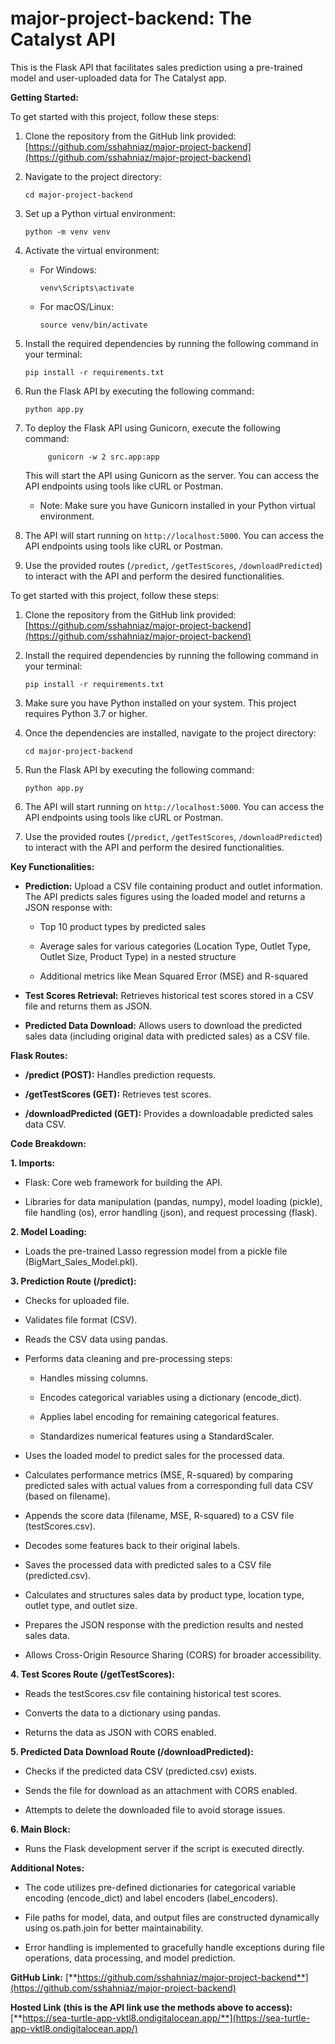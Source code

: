 # major-project-backend: The Catalyst API
This is the Flask API that facilitates sales prediction using a pre-trained model and user-uploaded data for The Catalyst app.

**Getting Started:**

To get started with this project, follow these steps:

1. Clone the repository from the GitHub link provided: [https://github.com/sshahniaz/major-project-backend](https://github.com/sshahniaz/major-project-backend)

2. Navigate to the project directory:

    ```
    cd major-project-backend
    ```

3. Set up a Python virtual environment:

    ```
    python -m venv venv
    ```

4. Activate the virtual environment:

    - For Windows:

        ```
        venv\Scripts\activate
        ```

    - For macOS/Linux:

        ```
        source venv/bin/activate
        ```

5. Install the required dependencies by running the following command in your terminal:

    ```
    pip install -r requirements.txt
    ```

6. Run the Flask API by executing the following command:

    ```
    python app.py
    ```
7. To deploy the Flask API using Gunicorn, execute the following command:

    ```
         gunicorn -w 2 src.app:app  
    ```

    This will start the API using Gunicorn as the server. You can access the API endpoints using tools like cURL or Postman.

    - Note: Make sure you have Gunicorn installed in your Python virtual environment.



7. The API will start running on `http://localhost:5000`. You can access the API endpoints using tools like cURL or Postman.

8. Use the provided routes (`/predict`, `/getTestScores`, `/downloadPredicted`) to interact with the API and perform the desired functionalities.


To get started with this project, follow these steps:

1. Clone the repository from the GitHub link provided: [https://github.com/sshahniaz/major-project-backend](https://github.com/sshahniaz/major-project-backend)

2. Install the required dependencies by running the following command in your terminal:

    ```
    pip install -r requirements.txt
    ```

3. Make sure you have Python installed on your system. This project requires Python 3.7 or higher.

4. Once the dependencies are installed, navigate to the project directory:

    ```
    cd major-project-backend
    ```

5. Run the Flask API by executing the following command:

    ```
    python app.py
    ```

6. The API will start running on `http://localhost:5000`. You can access the API endpoints using tools like cURL or Postman.

7. Use the provided routes (`/predict`, `/getTestScores`, `/downloadPredicted`) to interact with the API and perform the desired functionalities.



**Key Functionalities:**

*   **Prediction:** Upload a CSV file containing product and outlet information. The API predicts sales figures using the loaded model and returns a JSON response with:
    
    *   Top 10 product types by predicted sales
        
    *   Average sales for various categories (Location Type, Outlet Type, Outlet Size, Product Type) in a nested structure
        
    *   Additional metrics like Mean Squared Error (MSE) and R-squared
        
*   **Test Scores Retrieval:** Retrieves historical test scores stored in a CSV file and returns them as JSON.
    
*   **Predicted Data Download:** Allows users to download the predicted sales data (including original data with predicted sales) as a CSV file.
    

**Flask Routes:**

*   **/predict (POST):** Handles prediction requests.
    
*   **/getTestScores (GET):** Retrieves test scores.
    
*   **/downloadPredicted (GET):** Provides a downloadable predicted sales data CSV.
    

**Code Breakdown:**

**1\. Imports:**

*   Flask: Core web framework for building the API.
    
*   Libraries for data manipulation (pandas, numpy), model loading (pickle), file handling (os), error handling (json), and request processing (flask).
    

**2\. Model Loading:**

*   Loads the pre-trained Lasso regression model from a pickle file (BigMart\_Sales\_Model.pkl).
    

**3\. Prediction Route (/predict):**

*   Checks for uploaded file.
    
*   Validates file format (CSV).
    
*   Reads the CSV data using pandas.
    
*   Performs data cleaning and pre-processing steps:
    
    *   Handles missing columns.
        
    *   Encodes categorical variables using a dictionary (encode\_dict).
        
    *   Applies label encoding for remaining categorical features.
        
    *   Standardizes numerical features using a StandardScaler.
        
*   Uses the loaded model to predict sales for the processed data.
    
*   Calculates performance metrics (MSE, R-squared) by comparing predicted sales with actual values from a corresponding full data CSV (based on filename).
    
*   Appends the score data (filename, MSE, R-squared) to a CSV file (testScores.csv).
    
*   Decodes some features back to their original labels.
    
*   Saves the processed data with predicted sales to a CSV file (predicted.csv).
    
*   Calculates and structures sales data by product type, location type, outlet type, and outlet size.
    
*   Prepares the JSON response with the prediction results and nested sales data.
    
*   Allows Cross-Origin Resource Sharing (CORS) for broader accessibility.
    

**4\. Test Scores Route (/getTestScores):**

*   Reads the testScores.csv file containing historical test scores.
    
*   Converts the data to a dictionary using pandas.
    
*   Returns the data as JSON with CORS enabled.
    

**5\. Predicted Data Download Route (/downloadPredicted):**

*   Checks if the predicted data CSV (predicted.csv) exists.
    
*   Sends the file for download as an attachment with CORS enabled.
    
*   Attempts to delete the downloaded file to avoid storage issues.
    

**6\. Main Block:**

*   Runs the Flask development server if the script is executed directly.
    

**Additional Notes:**

*   The code utilizes pre-defined dictionaries for categorical variable encoding (encode\_dict) and label encoders (label\_encoders).
    
*   File paths for model, data, and output files are constructed dynamically using os.path.join for better maintainability.
    
*   Error handling is implemented to gracefully handle exceptions during file operations, data processing, and model prediction.
    

**GitHub Link:** [**https://github.com/sshahniaz/major-project-backend**](https://github.com/sshahniaz/major-project-backend)

**Hosted Link (this is the API link use the methods above to access):** [**https://sea-turtle-app-vktl8.ondigitalocean.app/**](https://sea-turtle-app-vktl8.ondigitalocean.app/)
